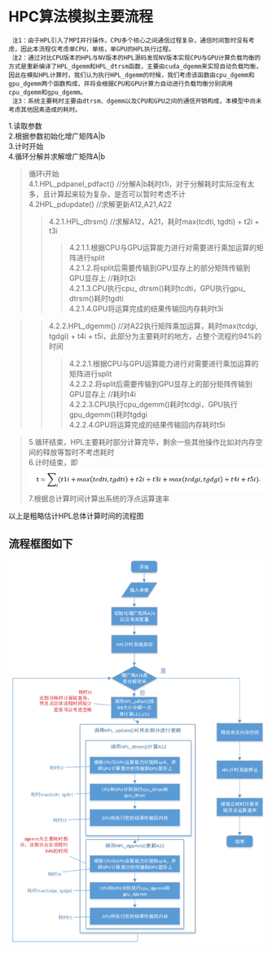 # HPC算法模拟主要流程
     注1：由于HPL引入了MPI并行操作，CPU多个核心之间通信过程复杂，通信时间暂时没有考虑，因此本流程仅考虑单CPU，单核，单GPU的HPL执行过程。
     注2：通过对比CPU版本的HPL与NV版本的HPL源码发现NV版本实现CPU与GPU计算负载均衡的方式是重新编译了HPL_dgemm和HPL_dtrsm函数，主要由cuda_dgemm来实现自动负载均衡，因此在模拟HPL计算时，我们认为执行HPL_dgemm的时候，我们考虑该函数由cpu_dgemm和gpu_dgemm两个函数构成，并将会根据CPU和GPU计算力自动进行负载均衡分别调用cpu_dgemm和gpu_dgemm。
     注3：系统主要耗时主要由dtrsm、dgemm以及CPU和GPU之间的通信开销构成，本模型中尚未考虑其他因素造成的耗时。
  
1.读取参数 <br>
2.根据参数初始化增广矩阵A|b <br>
3.计时开始 <br>
4.循环分解并求解增广矩阵A|b	<br>
>循环i开始<br>
>4.1.HPL_pdpanel_pdfact()	//分解A|b耗时t1i，对于分解耗时实际没有太多，且计算起来较为复杂，是否可以暂时考虑不计 <br>
>4.2HPL_pdupdate()			//求解更新A12,A21,A22
>>4.2.1.HPL_dtrsm()			//求解A12，A21，耗时max(tcdti, tgdti) + t2i + t3i
>>>4.2.1.1.根据CPU与GPU运算能力进行对需要进行乘加运算的矩阵进行split<br>
>>>4.2.1.2.将split后需要传输到GPU显存上的部分矩阵传输到GPU显存上	//耗时t2i<br>
>>>4.2.1.3.CPU执行cpu_ dtrsm()耗时tcdti，GPU执行gpu_ dtrsm()耗时tgdti<br>
>>>4.2.1.4.GPU将运算完成的结果传输回内存耗时t3i<br>

>>4.2.2.HPL_dgemm()		//对A22执行矩阵乘加运算，耗时max(tcdgi, tgdgi) + t4i + t5i，此部分为主要耗时的地方，占整个流程约94%的时间
>>>4.2.2.1.根据CPU与GPU运算能力进行对需要进行乘加运算的矩阵进行split<br>
>>>4.2.2.2.将split后需要传输到GPU显存上的部分矩阵传输到GPU显存上	//耗时t4i<br>
>>>4.2.2.3.CPU执行cpu_dgemm()耗时tcdgi，GPU执行gpu_dgemm()耗时tgdgi<br>
>>>4.2.2.4.GPU将运算完成的结果传输回内存耗时t5i<br>

>5.循环结束，HPL主要耗时部分计算完毕，剩余一些其他操作比如对内存空间的释放等暂时不考虑耗时<br>
>6.计时结束，即 ![](https://github.com/luluteam-342/HPC/raw/master/formula.png) <br>
>7.根据总计算时间计算出系统的浮点运算速率<br>

以上是粗略估计HPL总体计算时间的流程图

## 流程框图如下<br>

![](https://github.com/luluteam-342/HPC/raw/master/Hpl.png)
